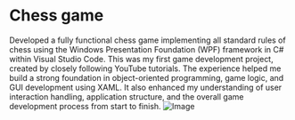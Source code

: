 # Chess game
Developed a fully functional chess game implementing all standard rules of chess using the Windows Presentation Foundation (WPF) framework in C# within Visual Studio Code. This was my first game development project, created by closely following YouTube tutorials. The experience helped me build a strong foundation in object-oriented programming, game logic, and GUI development using XAML. It also enhanced my understanding of user interaction handling, application structure, and the overall game development process from start to finish.
![Image](https://github.com/user-attachments/assets/01f1a118-ec61-4a56-aeb2-4e41276ec7ad)
